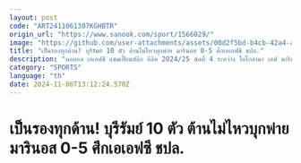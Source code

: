```yaml
---
layout: post
code: "ART2411061307KGHBTR"
origin_url: "https://www.sanook.com/sport/1566029/"
image: "https://github.com/user-attachments/assets/00d2f5bd-b4cb-42a4-a36e-19a17e9465aa"
title: "เป็นรองทุกด้าน! บุรีรัมย์ 10 ตัว ต้านไม่ไหวบุกพ่าย มารินอส 0-5 ศึกเอเอฟซี ชปล."
description: "ผลบอล เอเอฟซี แชมเปี้ยนส์ลีก อีลิท 2024/25 นัดที่ 4 ระหว่าง โยโกฮามา เอฟ มารินอส พบ บุรีรัมย์ ยูไนเต็ด ที่สนาม โยโกฮามา อินเตอร์เนชั่นแนล สเตเดียม เมื่อวันพุธที่ 6 พฤศจิกายน 2567"
category: "SPORTS"
language: "th"
date: 2024-11-06T13:12:24.570Z
---
```


# เป็นรองทุกด้าน! บุรีรัมย์ 10 ตัว ต้านไม่ไหวบุกพ่าย มารินอส 0-5 ศึกเอเอฟซี ชปล.